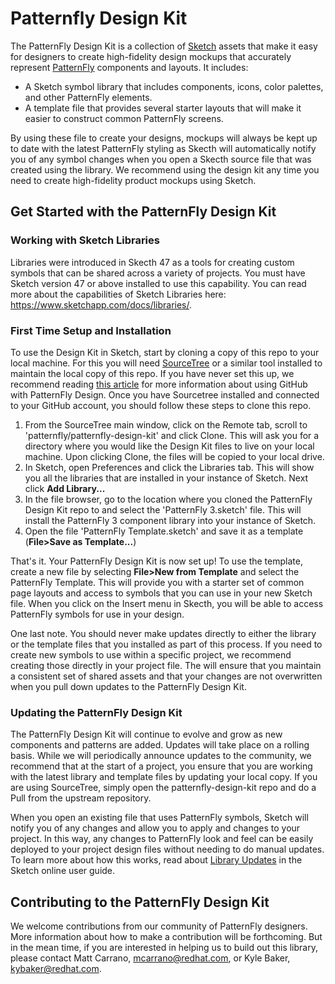 # Patternfly Design Kit

The PatternFly Design Kit is a collection of [Sketch](https://www.sketchapp.com/) assets that make it easy for designers to create high-fidelity design mockups that accurately represent [PatternFly](http://patternfly.org) components and layouts. It includes:

* A Sketch symbol library that includes components, icons, color palettes, and other PatternFly elements.
* A template file that provides several starter layouts that will make it easier to construct common PatternFly screens.

By using these file to create your designs, mockups will always be kept up to date with the latest PatternFly styling as Skecth will automatically notify you of any symbol changes when you open a Skecth source file that was created using the library. We recommend using the design kit any time you need to create high-fidelity product mockups using Sketch. 

## Get Started with the PatternFly Design Kit

### Working with Sketch Libraries
Libraries were introduced in Skecth 47 as a tools for creating custom symbols that can be shared across a variety of projects. You must have Sketch version 47 or above installed to use this capability. You can read more about the capabilities of Sketch Libraries here: https://www.sketchapp.com/docs/libraries/.

### First Time Setup and Installation
To use the Design Kit in Sketch, start by cloning a copy of this repo to your local machine. For this you will need [SourceTree](https://www.sourcetreeapp.com/) or a similar tool installed to maintain the local copy of this repo. If you have never set this up, we recommend reading [this article](https://github.com/patternfly/patternfly-design/wiki/How-to-Setup-your-Contribution-Environment) for more information about using GitHub with PatternFly Design. Once you have Sourcetree installed and connected to your GitHub account, you should follow these steps to clone this repo.

1. From the SourceTree main window, click on the Remote tab, scroll to 'patternfly/patternfly-design-kit' and click Clone. This will ask you for a directory where you would like the Design Kit files to live on your local machine. Upon clicking Clone, the files will be copied to your local drive.
2. In Sketch, open Preferences and click the Libraries tab. This will show you all the libraries that are installed in your instance of Sketch. Next click **Add Library...**
3. In the file browser, go to the location where you cloned the PatternFly Design Kit repo to and select the 'PatternFly 3.sketch' file. This will install the PatternFly 3 component library into your instance of Sketch. 
4. Open the file 'PatternFly Template.sketch' and save it as a template (**File>Save as Template...**)

That's it. Your PatternFly Design Kit is now set up! To use the template, create a new file by selecting **File>New from Template** and select the PatternFly Template. This will provide you with a starter set of common page layouts and access to symbols that you can use in your new Sketch file. When you click on the Insert menu in Skecth, you will be able to access PatternFly symbols for use in your design.

One last note. You should never make updates directly to either the library or the template files that you installed as part of this process. If you need to create new symbols to use within a specific project, we recommend creating those directly in your project file. The will ensure that you maintain a consistent set of shared assets and that your changes are not overwritten when you pull down updates to the PatternFly Design Kit.

### Updating the PatternFly Design Kit
The PatternFly Design Kit will continue to evolve and grow as new components and patterns are added. Updates will take place on a rolling basis. While we will periodically announce updates to the community, we recommend that at the start of a project, you ensure that you are working with the latest library and template files by updating your local copy. If you are using SourceTree, simply open the patternfly-design-kit repo and do a Pull from the upstream repository.

When you open an existing file that uses PatternFly symbols, Sketch will notify you of any changes and allow you to apply and changes to your project. In this way, any changes to PatternFly look and feel can be easily deployed to your project design files without needing to do manual updates. To learn more about how this works, read about [Library Updates](https://www.sketchapp.com/docs/libraries/library-updates) in the Sketch online user guide.

## Contributing to the PatternFly Design Kit
We welcome contributions from our community of PatternFly designers. More information about how to make a contribution will be forthcoming. But in the mean time, if you are interested in helping us to build out this library, please contact Matt Carrano, [mcarrano@redhat.com](mailto:mcarrano@redhat.com), or Kyle Baker, [kybaker@redhat.com](mailto:kybaker@redhat.com).
